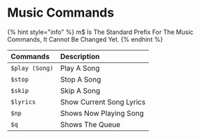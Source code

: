 # Music Commands

{% hint style="info" %}
m$ Is The Standard Prefix For The Music Commands, It Cannot Be Changed Yet.
{% endhint %}

| Commands | Description |
| :--- | :--- |
| `$play (Song)` | Play A Song |
| `$stop` | Stop A Song |
| `$skip` | Skip A Song |
| `$lyrics` | Show Current Song Lyrics |
| `$np` | Shows Now Playing Song |
| `$q` | Shows The Queue |

